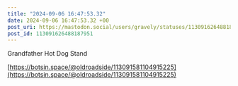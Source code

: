 ```yaml
---
title: "2024-09-06 16:47:53.32"
date: 2024-09-06 16:47:53.32 +00
post_uri: https://mastodon.social/users/gravely/statuses/113091626488187951
post_id: 113091626488187951
---
```

Grandfather Hot Dog Stand

[https://botsin.space/@oldroadside/113091581104915225](https://botsin.space/@oldroadside/113091581104915225)


